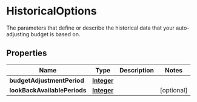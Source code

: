 

# HistoricalOptions

The parameters that define or describe the historical data that your auto-adjusting budget is based on.

## Properties

| Name | Type | Description | Notes |
|------------ | ------------- | ------------- | -------------|
|**budgetAdjustmentPeriod** | [**Integer**](Integer.md) |  |  |
|**lookBackAvailablePeriods** | [**Integer**](Integer.md) |  |  [optional] |




